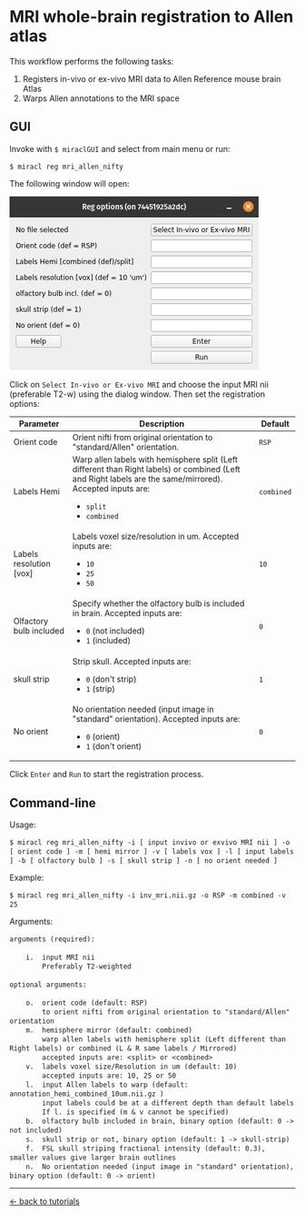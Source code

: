 # MRI whole-brain registration to Allen atlas

This workflow performs the following tasks:

1) Registers in-vivo or ex-vivo MRI data to Allen Reference mouse brain Atlas
2) Warps Allen annotations to the MRI space

## GUI

Invoke with `$ miraclGUI` and select from main menu or run:

```
$ miracl reg mri_allen_nifty
```

The following window will open:

![](reg_options.png)

Click on `Select In-vivo or Ex-vivo MRI` and choose the input MRI nii 
(preferable T2-w) using the dialog window. Then set the registration options:

| Parameter | Description | Default |
| ---       | ---         | ---     |
| Orient code | Orient nifti from original orientation to "standard/Allen" orientation. | `RSP` |
| Labels Hemi | Warp allen labels with hemisphere split (Left different than Right labels) or combined (Left and Right labels are the same/mirrored). Accepted inputs are: <ul><li>`split`</li><li>`combined`</li></ul> | `combined` |
| Labels resolution [vox] | Labels voxel size/resolution in um. Accepted inputs are: <ul><li>`10`</li><li>`25`</li><li>`50`</li></ul> | `10` |
| Olfactory bulb included | Specify whether the olfactory bulb is included in brain. Accepted inputs are: <ul><li>`0` (not included)</li><li>`1` (included)</li></ul> | `0` |
| skull strip | Strip skull. Accepted inputs are: <ul><li>`0` (don't strip)</li><li>`1` (strip)</li></ul> | `1` |
| No orient | No orientation needed (input image in "standard" orientation). Accepted inputs are: <ul><li>`0` (orient)</li><li>`1` (don't orient)</li></ul> | `0` |

Click `Enter` and `Run` to start the registration process.

## Command-line

Usage:

```
$ miracl reg mri_allen_nifty -i [ input invivo or exvivo MRI nii ] -o [ orient code ] -m [ hemi mirror ] -v [ labels vox ] -l [ input labels ] -b [ olfactory bulb ] -s [ skull strip ] -n [ no orient needed ]
```

Example:

```
$ miracl reg mri_allen_nifty -i inv_mri.nii.gz -o RSP -m combined -v 25
```

Arguments:

```
arguments (required):

    i.  input MRI nii
        Preferably T2-weighted

optional arguments:

    o.  orient code (default: RSP)
        to orient nifti from original orientation to "standard/Allen" orientation
    m.  hemisphere mirror (default: combined)
        warp allen labels with hemisphere split (Left different than Right labels) or combined (L & R same labels / Mirrored)
        accepted inputs are: <split> or <combined>
    v.  labels voxel size/Resolution in um (default: 10)
        accepted inputs are: 10, 25 or 50
    l.  input Allen labels to warp (default: annotation_hemi_combined_10um.nii.gz )
        input labels could be at a different depth than default labels
        If l. is specified (m & v cannot be specified)
    b.  olfactory bulb included in brain, binary option (default: 0 -> not included)
    s.  skull strip or not, binary option (default: 1 -> skull-strip)
    f.  FSL skull striping fractional intensity (default: 0.3), smaller values give larger brain outlines
    n.  No orientation needed (input image in "standard" orientation), binary option (default: 0 -> orient)
```

---

[<- back to tutorials](../../tutorials.md)
